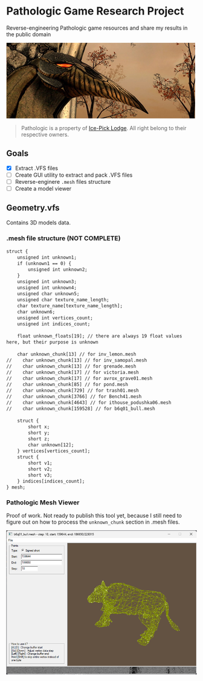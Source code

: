 # Pathologic Game Research Project

Reverse-engineering Pathologic game resources and share my results in the public domain

<img src="banner.jpg" alt="Pathologic">

> Pathologic is a property of [Ice-Pick Lodge](http://ice-pick.com/). All right belong to their respective owners.

## Goals
- [x] Extract .VFS files
- [ ] Create GUI utility to extract and pack .VFS files
- [ ] Reverse-enginere `.mesh` files structure
- [ ] Create a model viewer

## Geometry.vfs

Contains 3D models data.

### .mesh file structure (NOT COMPLETE)
```
struct {
    unsigned int unknown1;
    if (unknown1 == 0) {
        unsigned int unknown2;
    }
    unsigned int unknown3;
    unsigned int unknown4;
    unsigned char unknown5;
    unsigned char texture_name_length;
    char texture_name[texture_name_length];
    char unknown6;
    unsigned int vertices_count;
    unsigned int indices_count;

    float unknown_floats[19]; // there are always 19 float values here, but their purpose is unknown

    char unknown_chunk[13] // for inv_lemon.mesh
//    char unknown_chunk[13] // for inv_samopal.mesh
//    char unknown_chunk[13] // for grenade.mesh
//    char unknown_chunk[17] // for victoria.mesh
//    char unknown_chunk[17] // for avrox_grave01.mesh
//    char unknown_chunk[85] // for pond.mesh
//    char unknown_chunk[729] // for trash01.mesh
//    char unknown_chunk[3766] // for Bench41.mesh
//    char unknown_chunk[4643] // for ithouse_podushka06.mesh
//    char unknown_chunk[159528] // for b6q01_bull.mesh

    struct {
        short x;
        short y;
        short z;
        char unknown[12];
    } vertices[vertices_count];
    struct {
        short v1;
        short v2;
        short v3;
    } indices[indices_count];
} mesh;
```
### Pathologic Mesh Viewer

Proof of work. Not ready to publish this tool yet, because I still need to figure out on how to process the `unknown_chunk` section in .mesh files.

<img src="mesh-viewer.png" alt="Pathologic">
